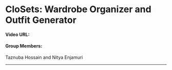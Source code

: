 # CloSets: Wardrobe Organizer and Outfit Generator

#### Video URL:

#### Group Members:

Taznuba Hossain and Nitya Enjamuri

***
